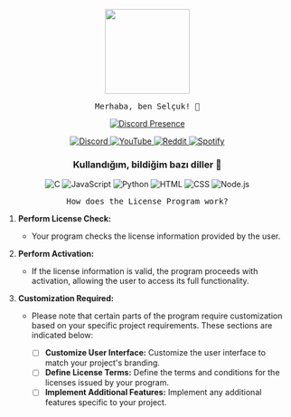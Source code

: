 <p align="center">
  <img src="https://media.giphy.com/media/Y4ak9Ki2GZCbJxAnJD/giphy.gif" width="150px">
</p>

<p align="center">
  <samp>
    Merhaba, ben Selçuk! 👋<br>
  </samp>
</p>

<p align="center">
  <a href="https://discord.com/users/481831692399673375" target="_blank">
    <img src="https://lanyard.cnrad.dev/api/481831692399673375?hideActivity=true" alt="Discord Presence" style="max-width: 100%;">
  </a>
</p>

<p align="center">
  <a href="https://discordapp.com/users/481831692399673375">
    <img src="https://img.shields.io/badge/Discord-Zyix%231002-7289DA?logo=discord&style=flat-square" alt="Discord">
  </a>
  <a href="https://www.youtube.com/channel/UC7uBi3y2HOCLde5MYWECynQ?view_as=subscriber">
    <img src="https://img.shields.io/badge/YouTube-Subscribe-red?logo=youtube&style=flat-square" alt="YouTube">
  </a>
  <a href="https://www.reddit.com/user/_Zyix">
    <img src="https://img.shields.io/badge/Reddit-Profile-orange?logo=reddit&style=flat-square" alt="Reddit">
  </a>
  <a href="https://open.spotify.com/user/07288iyoa19459y599jutdex6">
    <img src="https://img.shields.io/badge/Spotify-Follow-green?logo=spotify&style=flat-square" alt="Spotify">
  </a>
</p>

<h3 align="center">Kullandığım, bildiğim bazı diller 🏫</h3>
<p align="center">
  <img src="https://img.shields.io/badge/C-00599C?logo=c&logoColor=white&style=flat-square" alt="C">
  <img src="https://img.shields.io/badge/JavaScript-F7DF1E?logo=javascript&logoColor=black&style=flat-square" alt="JavaScript">
  <img src="https://img.shields.io/badge/Python-3776AB?logo=python&logoColor=white&style=flat-square" alt="Python">
  <img src="https://img.shields.io/badge/HTML-239120?logo=html5&logoColor=white&style=flat-square" alt="HTML">
  <img src="https://img.shields.io/badge/CSS-239120?logo=css3&logoColor=white&style=flat-square" alt="CSS">
  <img src="https://img.shields.io/badge/Node.js-339933?logo=node.js&logoColor=white&style=flat-square" alt="Node.js">
</p>

<p align="center">
  <samp>
    How does the License Program work?
    
1. **Perform License Check:**
   - Your program checks the license information provided by the user.

2. **Perform Activation:**
   - If the license information is valid, the program proceeds with activation, allowing the user to access its full functionality.

3. **Customization Required:**
   - Please note that certain parts of the program require customization based on your specific project requirements. These sections are indicated below:

       - [ ] **Customize User Interface:** Customize the user interface to match your project's branding.
       - [ ] **Define License Terms:** Define the terms and conditions for the licenses issued by your program.
       - [ ] **Implement Additional Features:** Implement any additional features specific to your project.
</samp>
</p>
